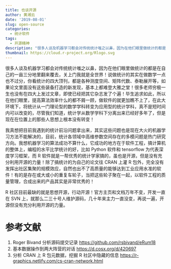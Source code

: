 ```yaml
---
title: 也谈开源
author: 黄湘云
date: '2019-08-01'
slug: open-source
categories:
  - 统计软件
tags:
  - 开源精神
description: "很多人谈及机器学习都会对传统统计嗤之以鼻，因为在他们眼里做统计的都是在自己的一亩三分地里翻来覆去，关上门我就是全世界！说做统计的其实在做数学一点也不过分，你看统计的四大顶刊，都是各种测度空间、矩阵代数、泰勒展开等，如果论文里面没有这些装备打造的新发现，基本上都难登大雅之堂！"
thumbnail: https://cloud.r-project.org/Rlogo.svg
---
```


很多人谈及机器学习都会对传统统计嗤之以鼻，因为在他们眼里做统计的都是在自己的一亩三分地里翻来覆去，关上门我就是全世界！说做统计的其实在做数学一点也不过分，你看统计的四大顶刊，都是各种测度空间、矩阵代数、泰勒展开等，如果论文里面没有这些装备打造的新发现，基本上都难登大雅之堂！很多老师穷极一生也没有在四大上发过文章，即使已经把其它杂志发了个遍！毕生追求如此，所以在他们眼里，提高算法效率什么的都不屑一顾，做软件的就更加瞧不上了，在此大环境下，将统计从一门理论型的数学学科转变为应用型的统计学科，真不是短时间内可以改变的，尽管我们知道，统计学从数学学科下分离出来已经好多年了，但是现在在位置上的那些人思想上根本没有转变！


我真想把目前我遇到的统计前沿问题拿出来，其实这些问题也是现在大火的机器学习方法不能解决的，目前，统计各领域中高维参数空间存在的多模问题是热门研究方向。我想机器学习的算法成功不算什么，它成功的地方在于软件工程，搞计算机的整体上，编程的水平比学统计的好，比如 Python 软件和 tensorflow 为代表深度学习框架，而 R 软件就是一帮优秀的统计学家搞的，虽也是开源，但是没有充分利用开源的力量！除了搞统计的为自己的论文往 CRAN 上灌 R 包外，完全没有发挥出社区集聚的规模效应，自然也出不了高质量的能够达到工业应用水准的软件！有的是存在或大或小的重复车轮子，当把这些轮子聚在一起，以软件工程的质量管理，合成出来的产品其实是非常优秀的！


R 社区目前最缺的就是思想开源，行动开源！官方主页和文档万年不变，开发一直在 SVN 上，就那么二三十号人维护源码，几十年来主力一直没变，再说一遍，开源但没有充分利用开源的力量。

# 参考文献

1. Roger Bivand 分析源码提交记录 <https://github.com/rsbivand/eRum18>
1. 基本数据操作到两大阵营的对话 <https://d.cosx.org/d/420697>
1. 分析 CRAN 上 R 包元数据，挖掘 R 社区中隐藏的信息 <https://r-graphics.netlify.com/cs-cran-network.html>
